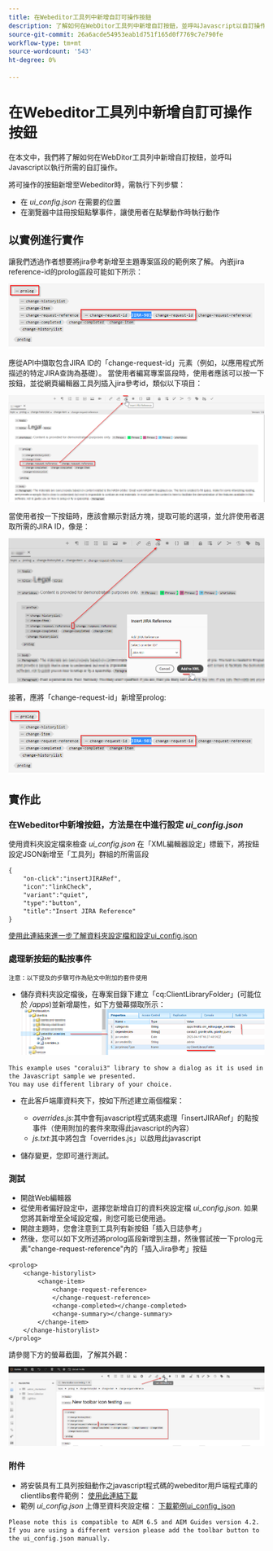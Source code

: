 ```yaml
---
title: 在Webeditor工具列中新增自訂可操作按鈕
description: 了解如何在WebDitor工具列中新增自訂按鈕，並呼叫Javascript以自訂操作它。
source-git-commit: 26a6acde54953eab1d751f165d0f7769c7e790fe
workflow-type: tm+mt
source-wordcount: '543'
ht-degree: 0%

---
```


# 在Webeditor工具列中新增自訂可操作按鈕

在本文中，我們將了解如何在WebDitor工具列中新增自訂按鈕，並呼叫Javascript以執行所需的自訂操作。

將可操作的按鈕新增至Webeditor時，需執行下列步驟：
- 在 *ui_config.json* 在需要的位置
- 在瀏覽器中註冊按鈕點擊事件，讓使用者在點擊動作時執行動作


## 以實例進行實作

讓我們透過作者想要將jira參考新增至主題專案區段的範例來了解。 內嵌jira reference-id的prolog區段可能如下所示：

![帶有JIRA ID參考的Prolog部分](../../../assets/authoring/webeditor-add-customtoolbarbutton-prolog-sample.png)

應從API中擷取包含JIRA ID的「change-request-id」元素（例如，以應用程式所描述的特定JIRA查詢為基礎）。 當使用者編寫專案區段時，使用者應該可以按一下按鈕，並從網頁編輯器工具列插入jira參考id，類似以下項目：

![Prolog部分 — 添加JIRA引用](../../../assets/authoring/webeditor-add-customtoolbarbutton-prolog-insertjirareference.png)

當使用者按一下按鈕時，應該會顯示對話方塊，提取可能的選項，並允許使用者選取所需的JIRA ID，像是：

![Prolog節添加JIRA ID對話框](../../../assets/authoring/webeditor-add-customtoolbarbutton-prolog-insertjirareference-dialog.png)

接著，應將「change-request-id」新增至prolog:

![帶有JIRA ID參考的Prolog部分](../../../assets/authoring/webeditor-add-customtoolbarbutton-prolog-sample.png)



## 實作此


### 在Webeditor中新增按鈕，方法是在中進行設定 *ui_config.json*

使用資料夾設定檔來檢查 *ui_config.json* 在「XML編輯器設定」標籤下，將按鈕設定JSON新增至「工具列」群組的所需區段

```
{
    "on-click":"insertJIRARef",
    "icon":"linkCheck",
    "variant":"quiet",
    "type":"button",
    "title":"Insert JIRA Reference"
}
```

[使用此連結來進一步了解資料夾設定檔和設定ui_config.json](https://experienceleague.adobe.com/docs/experience-manager-guides-learn/videos/advanced-user-guide/editor-configuration.html?lang=en)


### 處理新按鈕的點按事件

    注意：以下提及的步驟可作為貼文中附加的套件使用


- 儲存資料夾設定檔後，在專案目錄下建立「cq:ClientLibraryFolder」(可能位於 */apps*)並新增屬性，如下方螢幕擷取所示：
   ![Webeditor的客戶端庫設定](../../../assets/authoring/webeditor-add-customtoolbarbutton-clientlibrarysettings.png)

```
This example uses "coralui3" library to show a dialog as it is used in the Javascript sample we presented.
You may use different library of your choice.
```

- 在此客戶端庫資料夾下，按如下所述建立兩個檔案：
   - *overrides.js*:其中會有javascript程式碼來處理「insertJIRARef」的點按事件（使用附加的套件來取得此javascript的內容）
   - *js.txt*:其中將包含「overrides.js」以啟用此javascript

- 儲存變更，您即可進行測試。


### 測試

- 開啟Web編輯器
- 從使用者偏好設定中，選擇您新增自訂的資料夾設定檔 *ui_config.json*. 如果您將其新增至全域設定檔，則您可能已使用過。
- 開啟主題時，您會注意到工具列有新按鈕「插入日誌參考」
- 然後，您可以如下文所述將prolog區段新增到主題，然後嘗試按一下prolog元素&quot;change-request-reference&quot;內的「插入Jira參考」按鈕

```
<prolog>
    <change-historylist>
        <change-item>
            <change-request-reference>
            </change-request-reference>
            <change-completed></change-completed>
            <change-summary></change-summary>
        </change-item>
    </change-historylist>
</prolog>
```

請參閱下方的螢幕截圖，了解其外觀：

![測試新按鈕](../../../assets/authoring/webeditor-add-customtoolbarbutton-testing.png)


### 附件

- 將安裝具有工具列按鈕動作之javascript程式碼的webeditor用戶端程式庫的clientlibs套件範例： [使用此連結下載](../../../assets/authoring/webeditor-addbuttonontoolbar-insertjira-clientlib.zip)
- 範例 *ui_config.json* 上傳至資料夾設定檔： [下載範例ui_config_json](../../../assets/authoring/sample_ui_config_Guides4.2-InsertJiraReference.json)

```
Please note this is compatible to AEM 6.5 and AEM Guides version 4.2.
If you are using a different version please add the toolbar button to the ui_config.json manually.
```
